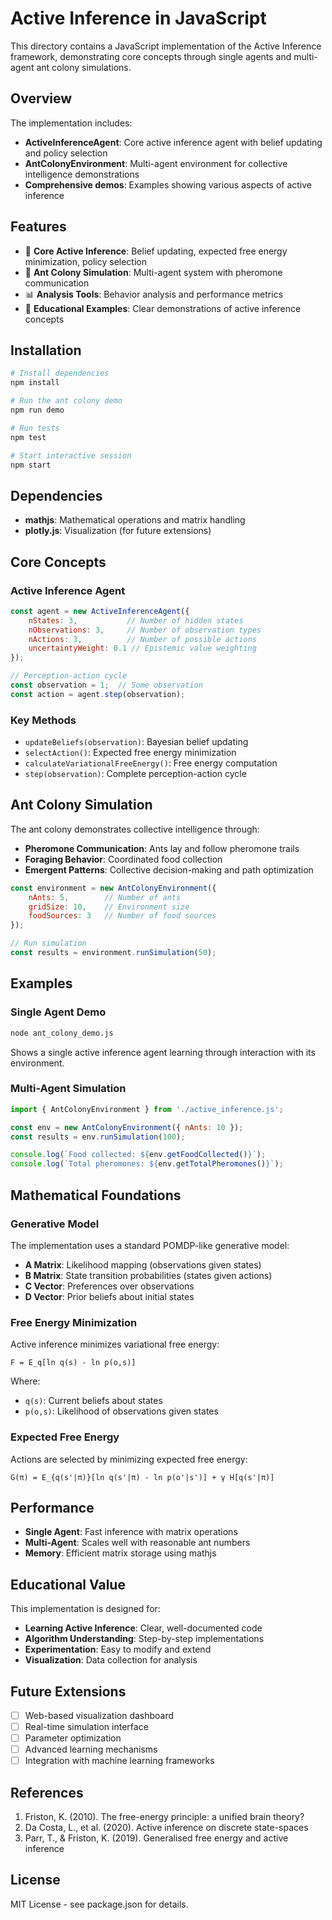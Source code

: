 # Active Inference in JavaScript

This directory contains a JavaScript implementation of the Active Inference framework, demonstrating core concepts through single agents and multi-agent ant colony simulations.

## Overview

The implementation includes:

- **ActiveInferenceAgent**: Core active inference agent with belief updating and policy selection
- **AntColonyEnvironment**: Multi-agent environment for collective intelligence demonstrations
- **Comprehensive demos**: Examples showing various aspects of active inference

## Features

- 🧠 **Core Active Inference**: Belief updating, expected free energy minimization, policy selection
- 🐜 **Ant Colony Simulation**: Multi-agent system with pheromone communication
- 📊 **Analysis Tools**: Behavior analysis and performance metrics
- 🎯 **Educational Examples**: Clear demonstrations of active inference concepts

## Installation

```bash
# Install dependencies
npm install

# Run the ant colony demo
npm run demo

# Run tests
npm test

# Start interactive session
npm start
```

## Dependencies

- **mathjs**: Mathematical operations and matrix handling
- **plotly.js**: Visualization (for future extensions)

## Core Concepts

### Active Inference Agent

```javascript
const agent = new ActiveInferenceAgent({
    nStates: 3,           // Number of hidden states
    nObservations: 3,     // Number of observation types
    nActions: 3,          // Number of possible actions
    uncertaintyWeight: 0.1 // Epistemic value weighting
});

// Perception-action cycle
const observation = 1;  // Some observation
const action = agent.step(observation);
```

### Key Methods

- `updateBeliefs(observation)`: Bayesian belief updating
- `selectAction()`: Expected free energy minimization
- `calculateVariationalFreeEnergy()`: Free energy computation
- `step(observation)`: Complete perception-action cycle

## Ant Colony Simulation

The ant colony demonstrates collective intelligence through:

- **Pheromone Communication**: Ants lay and follow pheromone trails
- **Foraging Behavior**: Coordinated food collection
- **Emergent Patterns**: Collective decision-making and path optimization

```javascript
const environment = new AntColonyEnvironment({
    nAnts: 5,        // Number of ants
    gridSize: 10,    // Environment size
    foodSources: 3   // Number of food sources
});

// Run simulation
const results = environment.runSimulation(50);
```

## Examples

### Single Agent Demo

```bash
node ant_colony_demo.js
```

Shows a single active inference agent learning through interaction with its environment.

### Multi-Agent Simulation

```javascript
import { AntColonyEnvironment } from './active_inference.js';

const env = new AntColonyEnvironment({ nAnts: 10 });
const results = env.runSimulation(100);

console.log(`Food collected: ${env.getFoodCollected()}`);
console.log(`Total pheromones: ${env.getTotalPheromones()}`);
```

## Mathematical Foundations

### Generative Model

The implementation uses a standard POMDP-like generative model:

- **A Matrix**: Likelihood mapping (observations given states)
- **B Matrix**: State transition probabilities (states given actions)
- **C Vector**: Preferences over observations
- **D Vector**: Prior beliefs about initial states

### Free Energy Minimization

Active inference minimizes variational free energy:

```
F = E_q[ln q(s) - ln p(o,s)]
```

Where:
- `q(s)`: Current beliefs about states
- `p(o,s)`: Likelihood of observations given states

### Expected Free Energy

Actions are selected by minimizing expected free energy:

```
G(π) = E_{q(s'|π)}[ln q(s'|π) - ln p(o'|s')] + γ H[q(s'|π)]
```

## Performance

- **Single Agent**: Fast inference with matrix operations
- **Multi-Agent**: Scales well with reasonable ant numbers
- **Memory**: Efficient matrix storage using mathjs

## Educational Value

This implementation is designed for:

- **Learning Active Inference**: Clear, well-documented code
- **Algorithm Understanding**: Step-by-step implementations
- **Experimentation**: Easy to modify and extend
- **Visualization**: Data collection for analysis

## Future Extensions

- [ ] Web-based visualization dashboard
- [ ] Real-time simulation interface
- [ ] Parameter optimization
- [ ] Advanced learning mechanisms
- [ ] Integration with machine learning frameworks

## References

1. Friston, K. (2010). The free-energy principle: a unified brain theory?
2. Da Costa, L., et al. (2020). Active inference on discrete state-spaces
3. Parr, T., & Friston, K. (2019). Generalised free energy and active inference

## License

MIT License - see package.json for details.
